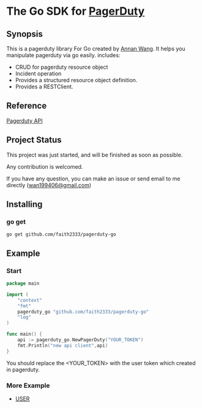 # The Go SDK for [PagerDuty](https://applovin-com.pagerduty.com/)

## Synopsis

This is a pagerduty library For Go created by [Annan Wang](https://github.com/faith23333).
It helps you manipulate pagerduty via go easily. includes:
* CRUD for pagerduty resource object
* Incident operation 
* Provides a structured resource object definition.
* Provides a RESTClient.

## Reference
[Pagerduty API](https://developer.pagerduty.com/api-reference/e65c5833eeb07-pager-duty-api)

## Project Status

This project was just started, and will be finished as soon as possible.

Any contribution is welcomed.

If you have any question, you can make an issue or send email to me directly (wan199406@gmail.com)

## Installing

### go get
```shell
go get github.com/faith2333/pagerduty-go
```

## Example

### Start
```go
package main

import (
	"context"
	"fmt"
	pagerduty_go "github.com/faith2333/pagerduty-go"
	"log"
)

func main() {
	api := pagerduty_go.NewPagerDuty("YOUR_TOKEN")
	fmt.Println("new api client",api)
}
```

You should replace the <YOUR_TOKEN> with the user token which created in pagerduty.

### More Example
* [USER](./example/USER.md)